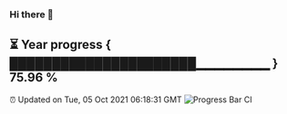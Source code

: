 ### Hi there 👋
⏳ Year progress { ██████████████████████▁▁▁▁▁▁▁▁ } 75.96 %
---
⏰ Updated on Tue, 05 Oct 2021 06:18:31 GMT
![Progress Bar CI](https://github.com/liununu/liununu/workflows/Progress%20Bar%20CI/badge.svg)
